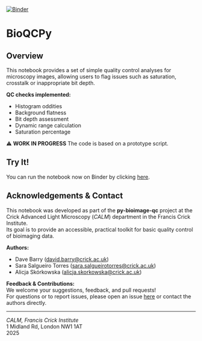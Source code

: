 [![Binder](https://mybinder.org/badge_logo.svg)](https://mybinder.org/v2/gh/FrancisCrickInstitute/py-bioimage-qc/main?urlpath=%2Fdoc%2Ftree%2Fimage_qc_prototype_notebook.ipynb)

# BioQCPy

## Overview

This notebook provides a set of simple quality control analyses for microscopy images, allowing users to flag issues such as saturation, crosstalk or inappropriate bit depth.

**QC checks implemented:**
- Histogram oddities
- Background flatness
- Bit depth assessment
- Dynamic range calculation
- Saturation percentage

⚠️ **WORK IN PROGRESS** The code is based on a prototype script.

## Try It!

You can run the notebook now on Binder by clicking [here](https://mybinder.org/v2/gh/FrancisCrickInstitute/py-bioimage-qc/main?urlpath=%2Fdoc%2Ftree%2Fimage_qc_prototype_notebook.ipynb).

## Acknowledgements & Contact

This notebook was developed as part of the **py-bioimage-qc** project at the Crick Advanced Light Microscopy (_CALM_) department in the Francis Crick Institute.  
Its goal is to provide an accessible, practical toolkit for basic quality control of bioimaging data.

**Authors:**  
- Dave Barry (david.barry@crick.ac.uk) 
- Sara Salgueiro Torres (sara.salgueirotorres@crick.ac.uk)
- Alicja Skórkowska (alicja.skorkowska@crick.ac.uk)  

**Feedback & Contributions:**  
We welcome your suggestions, feedback, and pull requests!  
For questions or to report issues, please open an issue [here](https://github.com/FrancisCrickInstitute/py-bioimage-qc/issues) or contact the authors directly.

---
*CALM, Francis Crick Institute <br>*
1 Midland Rd, London NW1 1AT <br>
2025
